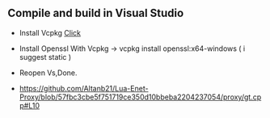 
## Compile and build in Visual Studio
* Install Vcpkg  <a href="https://github.com/microsoft/vcpkg/#quick-start-windows">Click</a>
* Install Openssl With Vcpkg -> vcpkg install openssl:x64-windows ( i suggest static )
* Reopen Vs,Done.

* https://github.com/Altanb21/Lua-Enet-Proxy/blob/57fbc3cbe5f751719ce350d10bbeba2204237054/proxy/gt.cpp#L10
